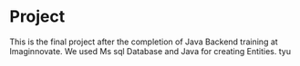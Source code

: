 # Project

This is the final project after the completion of Java Backend training at Imaginnovate. We used Ms sql Database and Java for creating Entities.
tyu
